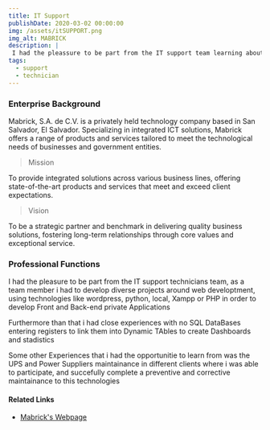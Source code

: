 ```yaml
---
title: IT Support
publishDate: 2020-03-02 00:00:00
img: /assets/itSUPPORT.png
img_alt: MABRICK
description: |
 I had the pleassure to be part from the IT support team learning about various technologies as UPS, Web Desing, Web Development and DataBases
tags:
  - support
  - technician
---
```


### Enterprise Background

Mabrick, S.A. de C.V. is a privately held technology company based in San Salvador, El Salvador. Specializing in integrated ICT solutions, Mabrick offers a range of products and services tailored to meet the technological needs of businesses and government entities.

>Mission 

To provide integrated solutions across various business lines, offering state-of-the-art products and services that meet and exceed client expectations.

>Vision

 To be a strategic partner and benchmark in delivering quality business solutions, fostering long-term relationships through core values and exceptional service.

### Professional Functions 

I had the pleasure to be part from the IT support technicians team, as a team member i had to develop diverse projects around web developtment, using technologies like wordpress, python, local, Xampp or PHP in order to develop Front and Back-end private Applications 

Furthermore than that i had close experiences with no SQL DataBases entering registers to link them into Dynamic TAbles to create Dashboards and stadistics

Some other Experiences that i had the opportunitie to learn from was the UPS and Power Suppliers maintainance in different clients where i was able to participate, and succefully complete a preventive and corrective maintainance to this technologies 

#### Related Links 

- <a href="https://mabrick.net/"> Mabrick's Webpage </a>



